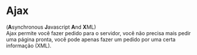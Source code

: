 # Ajax
(**A**synchronous **J**avascript **A**nd **X**ML)  
Ajax permite você fazer pedido para o servidor, você não precisa mais pedir uma página pronta, você pode apenas fazer um pedido por uma certa informação (XML).  

